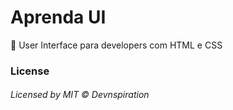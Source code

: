 # Aprenda UI
:triangular_ruler: User Interface para developers com HTML e CSS

### License
###### Licensed by MIT &copy; Devnspiration

